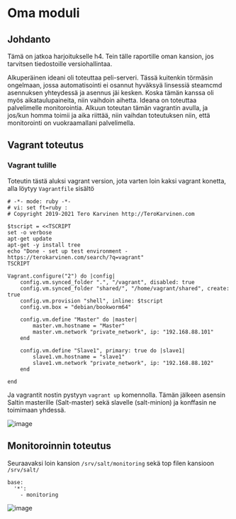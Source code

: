 # Oma moduli

## Johdanto

Tämä on jatkoa harjoitukselle h4. Tein tälle raportille oman kansion, jos tarvitsen tiedostoille versiohallintaa. 

Alkuperäinen ideani oli toteuttaa peli-serveri. Tässä kuitenkin törmäsin ongelmaan, jossa automatisointi ei osannut hyväksyä linsessiä steamcmd asennuksen yhteydessä ja asennus jäi kesken. Koska tämän kanssa oli myös aikataulupaineita, niin vaihdoin aihetta. 
Ideana on toteuttaa palvelimelle monitorointia. Alkuun toteutan tämän vagrantin avulla, ja jos/kun homma toimii ja aika riittää, niin vaihdan toteutuksen niin, että monitorointi on vuokraamallani palvelimella.

## Vagrant toteutus

### Vagrant tulille

Toteutin tästä aluksi vagrant version, jota varten loin kaksi vagrant konetta, alla löytyy `Vagrantfile` sisältö

```
# -*- mode: ruby -*-
# vi: set ft=ruby :
# Copyright 2019-2021 Tero Karvinen http://TeroKarvinen.com

$tscript = <<TSCRIPT
set -o verbose
apt-get update
apt-get -y install tree
echo "Done - set up test environment - https://terokarvinen.com/search/?q=vagrant"
TSCRIPT

Vagrant.configure("2") do |config|
	config.vm.synced_folder ".", "/vagrant", disabled: true
	config.vm.synced_folder "shared/", "/home/vagrant/shared", create: true
	config.vm.provision "shell", inline: $tscript
	config.vm.box = "debian/bookworm64"

	config.vm.define "Master" do |master|
		master.vm.hostname = "Master"
		master.vm.network "private_network", ip: "192.168.88.101"
	end

	config.vm.define "Slave1", primary: true do |slave1|
		slave1.vm.hostname = "slave1"
		slave1.vm.network "private_network", ip: "192.168.88.102"
	end
	
end
```

Ja vagrantit nostin pystyyn `vagrant up` komennolla. Tämän jälkeen asensin Saltin masterille (Salt-master) sekä slavelle (salt-minion) ja konffasin ne toimimaan yhdessä.

![image](https://github.com/user-attachments/assets/e61ff513-a99d-4d49-9748-3527fc9d5690)

## Monitoroinnin toteutus

Seuraavaksi loin kansion `/srv/salt/monitoring` sekä top filen kansioon `/srv/salt/`

``` top.sls
base:
  '*':
    - monitoring
```

![image](https://github.com/user-attachments/assets/7491e5e4-ffe9-4b35-aea3-e846c26bd227)




